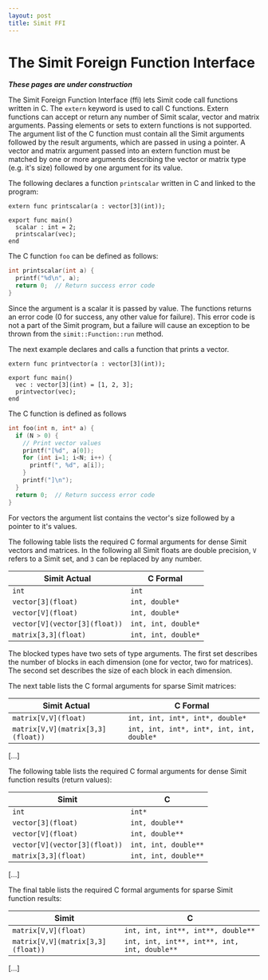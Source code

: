 ```yaml
---
layout: post
title: Simit FFI 
---
```

The Simit Foreign Function Interface
====================================
___These pages are under construction___

The Simit Foreign Function Interface (ffi) lets Simit code call functions written in C.  The `extern` keyword is used to call C functions. Extern functions can accept or return any number of Simit scalar, vector and matrix arguments. Passing elements or sets to extern functions is not supported. The argument list of the C function must contain all the Simit arguments followed by the result arguments, which are passed in using a pointer. A vector and matrix argument passed into an extern function must be matched by one or more arguments describing the vector or matrix type (e.g. it's size) followed by one argument for its value.

The following declares a function `printscalar` written in C and linked to the program:

```
extern func printscalar(a : vector[3](int));

export func main()
  scalar : int = 2;
  printscalar(vec);
end
```

The C function `foo` can be defined as follows:

```c
int printscalar(int a) {
  printf("%d\n", a);
  return 0;  // Return success error code
}
```

Since the argument is a scalar it is passed by value. The functions returns an error code (0 for success, any other value for failure). This error code is not a part of the Simit program, but a failure will cause an exception to be thrown from the `simit::Function::run` method.

The next example declares and calls a function that prints a vector.

```
extern func printvector(a : vector[3](int));

export func main()
  vec : vector[3](int) = [1, 2, 3];
  printvector(vec);
end
```

The C function is defined as follows

```c
int foo(int n, int* a) {
  if (N > 0) {
    // Print vector values
    printf("[%d", a[0]);
    for (int i=1; i<N; i++) {
      printf(", %d", a[i]);
    }
    printf("]\n");
  }
  return 0;  // Return success error code
}
```

For vectors the argument list contains the vector's size followed by a pointer to it's values.

The following table lists the required C formal arguments for dense Simit vectors and matrices. In the following all Simit floats are double precision, `V` refers to a Simit set, and `3` can be replaced by any number.

| Simit Actual                  | C Formal                     |
|-------------------------------|------------------------------|
| `int`                         | `int`                        |
| `vector[3](float)`            | `int, double*`               |
| `vector[V](float)`            | `int, double*`               |
| `vector[V](vector[3](float))` | `int, int, double*`          |
| `matrix[3,3](float)`          | `int, int, double*`          |

The blocked types have two sets of type arguments. The first set describes the number of blocks in each dimension (one for vector, two for matrices). The second set describes the size of each block in each dimension.

The next table lists the C formal arguments for sparse Simit matrices:

| Simit Actual                      | C Formal                                  |
|-----------------------------------|-------------------------------------------|
| `matrix[V,V](float)`              | `int, int, int*, int*, double*`           |
| `matrix[V,V](matrix[3,3](float))` | `int, int, int*, int*, int, int, double*` |

[...]

The following table lists the required C formal arguments for dense Simit function results (return values):

| Simit                             | C                    |
|-----------------------------------|----------------------|
| `int`                             | `int*`               |
| `vector[3](float)`                | `int, double**`      |
| `vector[V](float)`                | `int, double**`      |
| `vector[V](vector[3](float))`     | `int, int, double**` |
| `matrix[3,3](float)`              | `int, int, double**` |

[...]

The final table lists the required C formal arguments for sparse Simit function results:

| Simit                             | C                                            |
|-----------------------------------|----------------------------------------------|
| `matrix[V,V](float)`              | `int, int, int**, int**, double**`           |
| `matrix[V,V](matrix[3,3](float))` | `int, int, int**, int**, int, int, double**` |

[...]
